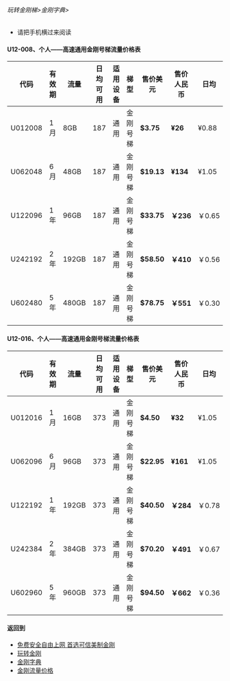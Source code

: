 ###### 玩转金刚梯>金刚字典> 

- 请把手机横过来阅读

#### U12-008、个人——高速通用金刚号梯流量价格表

|代码     |有效期|流量  |日均可用|适用设备|梯型   |售价美元|售价 人民币|日均  |月均  |年均|
|--------|-----|------|--------------|-------|------|------|-------|-----|-----|-----|
|U012008|1月  |   8GB|   187|     通用|金刚号梯|<strong>$3.75 </strong>   |<strong>¥26</strong> |¥0.88|¥26  |¥315 |
|U062048|6月  |  48GB|   187|     通用|金刚号梯|<strong> $19.13</strong> |<strong>¥134</strong>  |¥1.05|¥33  |¥268 |
|U122096|1年  |  96GB|   187|     通用|金刚号梯|<strong> $33.75</strong> |<strong>￥236</strong>  |￥0.65|￥19|￥233|
|U242192|2年  | 192GB|   187|     通用|金刚号梯|<strong> $58.50</strong>  |<strong>￥410</strong> |￥0.56	|￥17|￥202|
|U602480|5年  | 480GB|   187|     通用|金刚号梯|<strong> $78.75</strong>  |<strong>￥551</strong> |￥0.30	|￥9|￥109|


#### U12-016、个人——高速通用金刚号梯流量价格表
|代码     |有效期|流量  |日均可用|适用设备|梯型   |售价美元|售价 人民币|日均  |月均  |年均|
|--------|-----|------|--------------|-------|------|------|-------|-----|-----|-----|
|U012016|1月  |  16GB|   373|     通用|金刚号梯|<strong> $4.50 </strong>  |<strong>¥32 </strong>  |¥1.05|¥32 |¥378|
|U062096|6月  |  96GB|   373|     通用|金刚号梯|<strong> $22.95 </strong> |<strong>¥161</strong>  |¥1.05|¥33 |¥321|
|U122192|1年  | 192GB|   373|     通用|金刚号梯|<strong> $40.50 </strong> |<strong>￥284</strong>  |￥0.78|￥23|￥280|
|U242384|2年  | 384GB|   373|     通用|金刚号梯|<strong> $70.20 </strong> |<strong>￥491</strong>  |￥0.67|￥20|￥242|
|U602960|5年  | 960GB|   373|     通用|金刚号梯|<strong> $94.50 </strong> |<strong>￥662</strong>  |￥0.36|￥11|￥130|


#### 返回到
- [免费安全自由上网 首选可信美制金刚](https://github.com/a2zitpro/web/blob/master/%E5%BE%80%E5%90%8E%E7%BF%BB.md)
- [玩转金刚](https://github.com/a2zitpro/web/blob/master/LadderFree/A.md)
- [金刚字典](https://github.com/a2zitpro/web/blob/master/LadderFree/kkDictionary/KKDictionary.md)
- [金刚流量价格](https://github.com/a2zitpro/web/blob/master/LadderFree/kkDictionary/Price/KKDTPrice.md)



